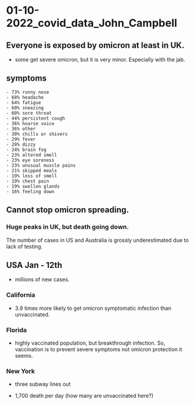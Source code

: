 # 01-10-2022_covid_data_John_Campbell
## Everyone is exposed by omicron at least in UK.
- some get severe omicron, but it is very minor. Especially with the jab.

## symptoms
```
- 73% runny nose
- 68% headache
- 64% fatigue
- 60% sneezing
- 60% sore throat
- 44% persistent cough
- 36% hoarse voice
- 36% other
- 30% chills or shivers
- 29% fever
- 28% dizzy
- 24% brain fog
- 23% altered smell
- 23% eye soreness
- 23% unusual muscle pains
- 21% skipped meals
- 19% loss of smell
- 19% chest pain
- 19% swollen glands
- 16% feeling down
```

## Cannot stop omicron spreading.
### Huge peaks in UK, but death going down.
The number of cases in US and Australia is grossly underestimated due to lack of testing.

## USA Jan - 12th
- millions of new cases.

### California

- 3.9 times more likely to get omicron symptomatic infection than unvaccinated.

### Florida

- highly vaccinated population, but breakthrough infection. So, vaccination is to prevent severe symptoms not omicron protection it seems.

### New York

- three subway lines out

- 1,700 death per day (how many are unvaccinated here?)

